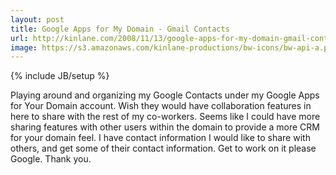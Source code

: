 ```yaml
---
layout: post
title: Google Apps for My Domain - Gmail Contacts
url: http://kinlane.com/2008/11/13/google-apps-for-my-domain-gmail-contacts/
image: https://s3.amazonaws.com/kinlane-productions/bw-icons/bw-api-a.png
---
```

{% include JB/setup %}
<p>
     Playing around and organizing my Google Contacts under my Google Apps for Your Domain account. Wish they would have collaboration features in here to share with the rest of my co-workers. Seems like I could have more sharing features with other users within the domain to provide a more CRM for your domain feel. I have contact information I would like to share with others, and get some of their contact information. Get to work on it please Google. Thank you.
</p>